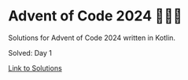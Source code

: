 # Advent of Code 2024 🎄🌟🎅
Solutions for Advent of Code 2024 written in Kotlin.

Solved: Day 1

[Link to Solutions](https://github.com/patrick-elmquist/Advent-of-Code-2024/tree/main/src/main/kotlin)
